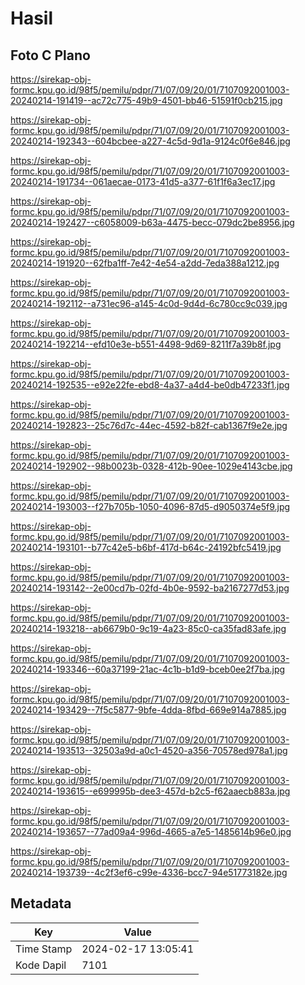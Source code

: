 # Hasil

## Foto C Plano

https://sirekap-obj-formc.kpu.go.id/98f5/pemilu/pdpr/71/07/09/20/01/7107092001003-20240214-191419--ac72c775-49b9-4501-bb46-51591f0cb215.jpg

https://sirekap-obj-formc.kpu.go.id/98f5/pemilu/pdpr/71/07/09/20/01/7107092001003-20240214-192343--604bcbee-a227-4c5d-9d1a-9124c0f6e846.jpg

https://sirekap-obj-formc.kpu.go.id/98f5/pemilu/pdpr/71/07/09/20/01/7107092001003-20240214-191734--061aecae-0173-41d5-a377-61f1f6a3ec17.jpg

https://sirekap-obj-formc.kpu.go.id/98f5/pemilu/pdpr/71/07/09/20/01/7107092001003-20240214-192427--c6058009-b63a-4475-becc-079dc2be8956.jpg

https://sirekap-obj-formc.kpu.go.id/98f5/pemilu/pdpr/71/07/09/20/01/7107092001003-20240214-191920--62fba1ff-7e42-4e54-a2dd-7eda388a1212.jpg

https://sirekap-obj-formc.kpu.go.id/98f5/pemilu/pdpr/71/07/09/20/01/7107092001003-20240214-192112--a731ec96-a145-4c0d-9d4d-6c780cc9c039.jpg

https://sirekap-obj-formc.kpu.go.id/98f5/pemilu/pdpr/71/07/09/20/01/7107092001003-20240214-192214--efd10e3e-b551-4498-9d69-8211f7a39b8f.jpg

https://sirekap-obj-formc.kpu.go.id/98f5/pemilu/pdpr/71/07/09/20/01/7107092001003-20240214-192535--e92e22fe-ebd8-4a37-a4d4-be0db47233f1.jpg

https://sirekap-obj-formc.kpu.go.id/98f5/pemilu/pdpr/71/07/09/20/01/7107092001003-20240214-192823--25c76d7c-44ec-4592-b82f-cab1367f9e2e.jpg

https://sirekap-obj-formc.kpu.go.id/98f5/pemilu/pdpr/71/07/09/20/01/7107092001003-20240214-192902--98b0023b-0328-412b-90ee-1029e4143cbe.jpg

https://sirekap-obj-formc.kpu.go.id/98f5/pemilu/pdpr/71/07/09/20/01/7107092001003-20240214-193003--f27b705b-1050-4096-87d5-d9050374e5f9.jpg

https://sirekap-obj-formc.kpu.go.id/98f5/pemilu/pdpr/71/07/09/20/01/7107092001003-20240214-193101--b77c42e5-b6bf-417d-b64c-24192bfc5419.jpg

https://sirekap-obj-formc.kpu.go.id/98f5/pemilu/pdpr/71/07/09/20/01/7107092001003-20240214-193142--2e00cd7b-02fd-4b0e-9592-ba2167277d53.jpg

https://sirekap-obj-formc.kpu.go.id/98f5/pemilu/pdpr/71/07/09/20/01/7107092001003-20240214-193218--ab6679b0-9c19-4a23-85c0-ca35fad83afe.jpg

https://sirekap-obj-formc.kpu.go.id/98f5/pemilu/pdpr/71/07/09/20/01/7107092001003-20240214-193346--60a37199-21ac-4c1b-b1d9-bceb0ee2f7ba.jpg

https://sirekap-obj-formc.kpu.go.id/98f5/pemilu/pdpr/71/07/09/20/01/7107092001003-20240214-193429--7f5c5877-9bfe-4dda-8fbd-669e914a7885.jpg

https://sirekap-obj-formc.kpu.go.id/98f5/pemilu/pdpr/71/07/09/20/01/7107092001003-20240214-193513--32503a9d-a0c1-4520-a356-70578ed978a1.jpg

https://sirekap-obj-formc.kpu.go.id/98f5/pemilu/pdpr/71/07/09/20/01/7107092001003-20240214-193615--e699995b-dee3-457d-b2c5-f62aaecb883a.jpg

https://sirekap-obj-formc.kpu.go.id/98f5/pemilu/pdpr/71/07/09/20/01/7107092001003-20240214-193657--77ad09a4-996d-4665-a7e5-1485614b96e0.jpg

https://sirekap-obj-formc.kpu.go.id/98f5/pemilu/pdpr/71/07/09/20/01/7107092001003-20240214-193739--4c2f3ef6-c99e-4336-bcc7-94e51773182e.jpg


## Metadata

| Key        | Value               |
| ---------- | ------------------- |
| Time Stamp | 2024-02-17 13:05:41 |
| Kode Dapil | 7101                |



